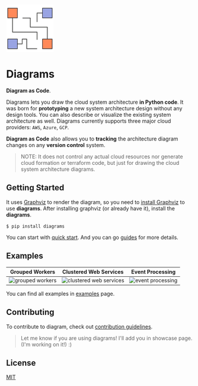 ![diagrams logo](assets/img/diagrams.png)

# Diagrams

**Diagram as Code**.

Diagrams lets you draw the cloud system architecture **in Python code**. It was born for **prototyping** a new system architecture design without any design tools. You can also describe or visualize the existing system architecture as well. Diagrams currently supports three major cloud providers: `AWS`, `Azure`, `GCP`.

**Diagram as Code** also allows you to **tracking** the architecture diagram changes on any **version control** system.

>  NOTE: It does not control any actual cloud resources nor generate cloud formation or terraform code, but just for drawing the cloud system architecture diagrams.

## Getting Started

It uses [Graphviz](https://www.graphviz.org/) to render the diagram, so you need to [install Graphviz](https://graphviz.gitlab.io/download/) to use **diagrams**. After installing graphviz (or already have it), install the **diagrams**.

```shell
$ pip install diagrams
```

You can start with [quick start](https://diagrams.mingrammer.com/docs/installation#quick-start). And you can go [guides](https://diagrams.mingrammer.com/docs/diagram) for more details. 

## Examples

| Grouped Workers                                              | Clustered Web Services                                       | Event Processing                                             |
| ------------------------------------------------------------ | ------------------------------------------------------------ | ------------------------------------------------------------ |
| ![grouped workers](https://diagrams.mingrammer.com/img/grouped_workers_diagram.png) | ![clustered web services](https://diagrams.mingrammer.com/img/clustered_web_services_diagram.png) | ![event processing](https://diagrams.mingrammer.com/img/event_processing_diagram.png) |

You can find all examples in [examples](https://diagrams.mingrammer.com/docs/examples) page.

## Contributing

To contribute to diagram, check out [contribution guidelines](CONTRIBUTING.md).

> Let me know if you are using diagrams! I'll add you in showcase page. (I'm working on it!) :)

## License

[MIT](LICENSE.md)
